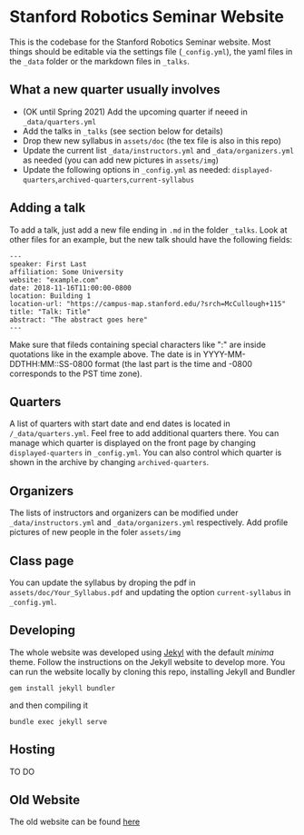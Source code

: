 # Stanford Robotics Seminar Website

This is the codebase for the Stanford Robotics Seminar website. Most things should be editable via the settings file (`_config.yml`), the yaml files in the `_data` folder or the markdown files in `_talks`.

## What a new quarter usually involves
- (OK until Spring 2021) Add the upcoming quarter if neeed in `_data/quarters.yml`
- Add the talks in `_talks` (see section below for details)
- Drop thew new syllabus in `assets/doc` (the tex file is also in this repo)
- Update the current list `_data/instructors.yml` and `_data/organizers.yml` as needed (you can add new pictures in `assets/img`)
- Update the following options in `_config.yml` as needed: `displayed-quarters`,`archived-quarters`,`current-syllabus`

## Adding a talk
To add a talk, just add a new file ending in `.md` in the folder `_talks`. Look at other files for an example, but the new talk should have the following fields:

    ---
    speaker: First Last
    affiliation: Some University
    website: "example.com"
    date: 2018-11-16T11:00:00-0800
    location: Building 1
    location-url: "https://campus-map.stanford.edu/?srch=McCullough+115"
    title: "Talk: Title"
    abstract: "The abstract goes here"
    ---

Make sure that fileds containing special characters like ":" are inside quotations like in the example above. The date is in YYYY-MM-DDTHH:MM::SS-0800 format (the last part is the time and -0800 corresponds to the PST time zone).

## Quarters
A list of quarters with start date and end dates is located in `/_data/quarters.yml`. Feel free to add additional quarters there. You can manage which quarter is displayed on the front page by changing `displayed-quarters` in `_config.yml`. You can also control which quarter is shown in the archive by changing `archived-quarters`.

## Organizers
The lists of instructors and organizers can be modified under `_data/instructors.yml` and `_data/organizers.yml` respectively. Add profile pictures of new people in the foler `assets/img`

## Class page
You can update the syllabus by droping the pdf in `assets/doc/Your_Syllabus.pdf` and updating the option `current-syllabus` in `_config.yml`.

## Developing
The whole website was developed using [Jekyl](https://jekyllrb.com/) with the default *minima* theme. Follow the instructions on the Jekyll website to develop more. You can run the website locally by cloning this repo, installing Jekyll and Bundler

    gem install jekyll bundler

and then compiling it

    bundle exec jekyll serve

## Hosting
TO DO

## Old Website
The old website can be found [here](https://github.com/StanfordASL/robotics_seminar_archive)
